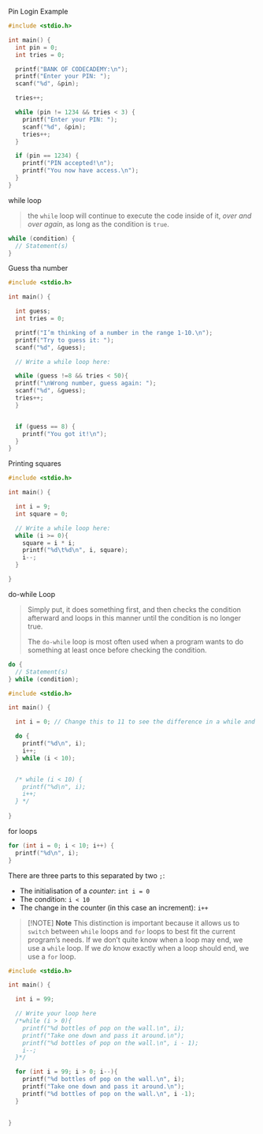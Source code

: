 
Pin Login Example
```c
#include <stdio.h>

int main() {
  int pin = 0;
  int tries = 0;

  printf("BANK OF CODECADEMY:\n");
  printf("Enter your PIN: ");
  scanf("%d", &pin);

  tries++;

  while (pin != 1234 && tries < 3) {
    printf("Enter your PIN: ");
    scanf("%d", &pin);
    tries++;
  }

  if (pin == 1234) {
    printf("PIN accepted!\n");
    printf("You now have access.\n");
  }
}
```


while loop 

> the `while` loop will continue to execute the code inside of it, _over and over again_, as long as the condition is `true`.

```c
while (condition) {
  // Statement(s)
}
```

Guess tha number
```c
#include <stdio.h>

int main() {

  int guess;
  int tries = 0;

  printf("I’m thinking of a number in the range 1-10.\n");
  printf("Try to guess it: ");
  scanf("%d", &guess);

  // Write a while loop here:

  while (guess !=8 && tries < 50){
  printf("\nWrong number, guess again: ");
  scanf("%d", &guess);
  tries++;
  }


  if (guess == 8) {
    printf("You got it!\n");
  }
}
```


Printing squares
```c
#include <stdio.h>

int main() {

  int i = 9;
  int square = 0;

  // Write a while loop here:
  while (i >= 0){
    square = i * i;
    printf("%d\t%d\n", i, square);
    i--;
  }

}
```


do-while Loop

>  Simply put, it does something first, and then checks the condition afterward and loops in this manner until the condition is no longer true.
>  
>  The `do-while` loop is most often used when a program wants to do something at least once before checking the condition.

```c
do {
  // Statement(s)
} while (condition);
```

```c
#include <stdio.h>

int main() {

  int i = 0; // Change this to 11 to see the difference in a while and do-while loop

  do {
    printf("%d\n", i);
    i++;
  } while (i < 10);


  /* while (i < 10) {
    printf("%d\n", i);
    i++;
  } */
  
}
```


for loops
```c
for (int i = 0; i < 10; i++) {
  printf("%d\n", i);
}
```

There are three parts to this separated by two `;`:

- The initialisation of a _counter_: `int i = 0`
- The condition: `i < 10`
- The change in the counter (in this case an increment): `i++`


> [!NOTE] **Note**
> This distinction is important because it allows us to `switch` between `while` loops and `for` loops  to best fit the current program’s needs. If we don’t quite know when a loop may end, we use a `while` loop. If we _do_ know exactly when a loop should end, we use a `for` loop.

```c
#include <stdio.h>

int main() {

  int i = 99;

  // Write your loop here
  /*while (i > 0){
    printf("%d bottles of pop on the wall.\n", i);
    printf("Take one down and pass it around.\n");
    printf("%d bottles of pop on the wall.\n", i - 1);
    i--;
  }*/

  for (int i = 99; i > 0; i--){
    printf("%d bottles of pop on the wall.\n", i);
    printf("Take one down and pass it around.\n");
    printf("%d bottles of pop on the wall.\n", i -1);
  }
  

}
```